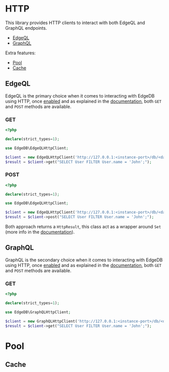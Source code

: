 # HTTP

This library provides HTTP clients to interact with both EdgeQL and GraphQL endpoints.

- [EdgeQL](#edgeql)
- [GraphQL](#graphql)

Extra features:  

- [Pool](#pool)
- [Cache](#cache)

## EdgeQL

EdgeQL is the primary choice when it comes to interacting with EdgeDB using HTTP,
once [enabled](https://www.edgedb.com/docs/clients/90_edgeql/index) and as explained 
in the [documentation](https://www.edgedb.com/docs/clients/90_edgeql/protocol),
both `GET` and `POST` methods are available.

### GET

```php
<?php

declare(strict_types=1);

use EdgeDB\EdgeQLHttpClient;

$client = new EdgeQLHttpClient('http://127.0.0.1:<instance-port>/db/<database-name>/edgeql');
$result = $client->get("SELECT User FILTER User.name = 'John';");
```

### POST

```php
<?php

declare(strict_types=1);

use EdgeDB\EdgeQLHttpClient;

$client = new EdgeQLHttpClient('http://127.0.0.1:<instance-port>/db/<database-name>/edgeql');
$result = $client->post("SELECT User FILTER User.name = 'John';");
```

Both approach returns a `HttpResult`, this class act as a wrapper around `Set` 
(more info in the [documentation](https://www.edgedb.com/docs/clients/00_python/api/types)).

## GraphQL

GraphQL is the secondary choice when it comes to interacting with EdgeDB using HTTP,
once [enabled](https://www.edgedb.com/docs/clients/99_graphql/index) and as explained
in the [documentation](https://www.edgedb.com/docs/clients/99_graphql/protocol),
both `GET` and `POST` methods are available.

### GET

```php
<?php

declare(strict_types=1);

use EdgeDB\GraphQLHttpClient;

$client = new GraphQLHttpClient('http://127.0.0.1:<instance-port>/db/<database-name>/edgeql');
$result = $client->get("SELECT User FILTER User.name = 'John';");
```

# Pool

## Cache
